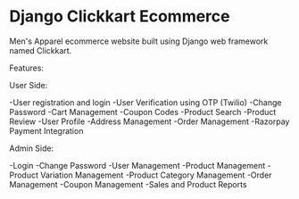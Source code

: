 # Django Clickkart Ecommerce

Men's Apparel ecommerce website built using Django web framework named Clickkart.

Features:

User Side:

-User registration and login
-User Verification using OTP (Twilio)
-Change Password
-Cart Management
-Coupon Codes
-Product Search
-Product Review
-User Profile
-Address Management
-Order Management
-Razorpay Payment Integration

Admin Side:

-Login
-Change Password
-User Management
-Product Management
-Product Variation Management 
-Product Category Management
-Order Management
-Coupon Management
-Sales and Product Reports

